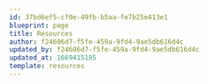 ```yaml
---
id: 37bd6ef5-cf0e-49fb-b5aa-fe7b25e413e1
blueprint: page
title: Resources
author: f24606d7-f5fe-459a-9fd4-9ae5db616d4c
updated_by: f24606d7-f5fe-459a-9fd4-9ae5db616d4c
updated_at: 1669415185
template: resources
---
```

